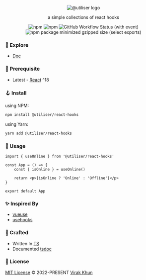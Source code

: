 <p align="center">
	<img src="https://avatars.githubusercontent.com/u/146632266?s=48&v=4" alt="@utiliser logo" />
</p>
<p align="center">
	a simple collections of react hooks
</p>

<p align="center">
<img alt="npm" src="https://img.shields.io/npm/dw/%40utiliser%2Freact-hooks?style=flat&label=npm%20download&labelColor=blue" />
<img alt="npm" src="https://img.shields.io/npm/v/%40utiliser%2Freact-hooks?label=version">
<img alt="GitHub Workflow Status (with event)" src="https://img.shields.io/github/actions/workflow/status/utiliser/utiliser/publish.yaml?label=publish">
<img alt="npm package minimized gzipped size (select exports)" src="https://img.shields.io/bundlejs/size/%40utiliser%2Freact-hooks">
</p>

### 🧪 Explore

- [Doc](https://utiliser.github.io)

### 📖 Prerequisite

- Latest - [React](https://reactjs.org/) ^18

### 🪝 Install

using NPM:

```bash
npm install @utiliser/react-hooks
```

using Yarn:

```bash
yarn add @utiliser/react-hooks
```

### 💅 Usage

```tsx
import { useOnline } from '@utiliser/react-hooks'

const App = () => {
	const { isOnline } = useOnline()

	return <p>{isOnline ? 'Online' : 'Offline'}</p>
}

export default App
```

### ✨ Inspired By

- [vueuse](https://vueuse.org/)
- [usehooks](https://usehooks.com/)

### 🥷 Crafted

- Written In [TS](https://www.typescriptlang.org/)
- Documented [tsdoc](https://tsdoc.org/)

### 📃 License

[MIT License](https://github.com/vueuse/vueuse/blob/main/LICENSE) © 2022-PRESENT [Virak Khun](https://github.com/virakkhun)
